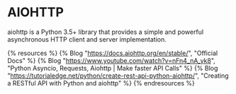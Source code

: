 # AIOHTTP

aiohttp is a Python 3.5+ library that provides a simple and powerful asynchronous HTTP client and server implementation.

{% resources %}
  {% Blog "https://docs.aiohttp.org/en/stable/", "Official Docs" %}
  {% Blog "https://www.youtube.com/watch?v=nFn4_nA_yk8", "Python Asyncio, Requests, Aiohttp | Make faster API Calls" %}
  {% Blog "https://tutorialedge.net/python/create-rest-api-python-aiohttp/", "Creating a RESTful API with Python and aiohttp" %}
{% endresources %}



